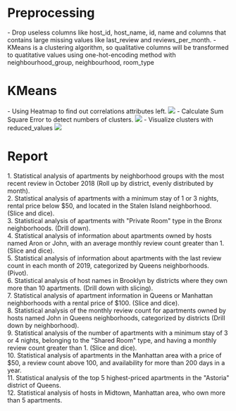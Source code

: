 <h1>Preprocessing</h1>
- Drop useless columns like host_id, host_name, id, name and columns that contains large missing values like last_review and reviews_per_month.
- KMeans is a clustering algorithm, so qualitative columns will be transformed to quatitative values using one-hot-encoding method with neighbourhood_group, neighbourhood, room_type
<h1>KMeans</h1>
- Using Heatmap to find out correlations attributes left.
<img src="https://res.cloudinary.com/dxhsadna0/image/upload/c_pad,b_auto:predominant,fl_preserve_transparency/v1689937130/pictureOfBugs/HeatMapKMean_ue0rep.jpg?_s=public-apps"/>
- Calculate Sum Square Error to detect numbers of clusters.
<img src="https://res.cloudinary.com/dxhsadna0/image/upload/v1689939548/pictureOfBugs/sum_square_err_zaiwby.png" />
- Visualize clusters with reduced_values
<img src="https://res.cloudinary.com/dxhsadna0/image/upload/c_pad,b_auto:predominant,fl_preserve_transparency/v1689939664/pictureOfBugs/visualize_cluster_beoszi.jpg?_s=public-apps" />


<h1>Report</h1>
1. Statistical analysis of apartments by neighborhood groups with the most recent review in October 2018 (Roll up by district, evenly distributed by month).</br>
2. Statistical analysis of apartments with a minimum stay of 1 or 3 nights, rental price below $50, and located in the Stalen Island neighborhood. (Slice and dice).</br>
3. Statistical analysis of apartments with "Private Room" type in the Bronx neighborhoods. (Drill down).</br>
4. Statistical analysis of information about apartments owned by hosts named Aron or John, with an average monthly review count greater than 1. (Slice and dice).</br>
5. Statistical analysis of information about apartments with the last review count in each month of 2019, categorized by Queens neighborhoods. (Pivot).</br>
6. Statistical analysis of host names in Brooklyn by districts where they own more than 10 apartments. (Drill down with slicing).</br>
7. Statistical analysis of apartment information in Queens or Manhattan neighborhoods with a rental price of $100. (Slice and dice).</br>
8. Statistical analysis of the monthly review count for apartments owned by hosts named John in Queens neighborhoods, categorized by districts (Drill down by neighborhood). </br>
9. Statistical analysis of the number of apartments with a minimum stay of 3 or 4 nights, belonging to the "Shared Room" type, and having a monthly review count greater than 1. (Slice and dice).</br> 
10. Statistical analysis of apartments in the Manhattan area with a price of $50, a review count above 100, and availability for more than 200 days in a year.</br>
11. Statistical analysis of the top 5 highest-priced apartments in the "Astoria" district of Queens.</br>
12. Statistical analysis of hosts in Midtown, Manhattan area, who own more than 5 apartments.</br>
